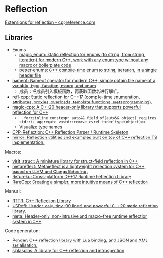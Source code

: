 # Reflection
[Extensions for reflection - cppreference.com](https://en.cppreference.com/w/cpp/experimental/reflect)

## Libraries
- Enums
  - [magic\_enum: Static reflection for enums (to string, from string, iteration) for modern C++, work with any enum type without any macro or boilerplate code](https://github.com/Neargye/magic_enum)
  - [better-enums: C++ compile-time enum to string, iteration, in a single header file](https://github.com/aantron/better-enums)
- [nameof: Nameof operator for modern C++, simply obtain the name of a variable, type, function, macro, and enum](https://github.com/Neargye/nameof)
  - 成员：把成员引入模板函数，再获取函数名进行解析。
- [refl-cpp: Static reflection for C++17 (compile-time enumeration, attributes, proxies, overloads, template functions, metaprogramming).](https://github.com/veselink1/refl-cpp)
- [magic-cpp: A C++20 header-only library that supports powerful reflection for C++](https://github.com/16bit-ykiko/magic-cpp)
  - `__forceinline constexpr auto&& field_of(auto&& object) requires std::is_aggregate_v<std::remove_cvref_t<decltype(object)>>` 
  - Visualize type names
- [CPP-Reflection: C++ Reflection Parser / Runtime Skeleton](https://github.com/AustinBrunkhorst/CPP-Reflection)
- [mirror: Reflection utilities and examples built on top of C++ reflection TS implementation.](https://github.com/matus-chochlik/mirror)

Macros:
- [visit\_struct: A miniature library for struct-field reflection in C++](https://github.com/cbeck88/visit_struct)
- [metareflect: Metareflect is a lightweight reflection system for C++, based on LLVM and Clangs libtooling.](https://github.com/Leandros/metareflect)
- [Refureku: Cross-platform C++17 Runtime Reflection Library](https://github.com/jsoysouvanh/Refureku)
- [RareCpp: Creating a simpler, more intuitive means of C++ reflection](https://github.com/TheNitesWhoSay/RareCpp)

Manual:
- [RTTR: C++ Reflection Library](https://github.com/rttrorg/rttr)
- [USRefl: Header-only, tiny (99 lines) and powerful C++20 static reflection library.](https://github.com/Ubpa/USRefl)
- [meta: Header-only, non-intrusive and macro-free runtime reflection system in C++](https://github.com/skypjack/meta)

Code generation:
- [Ponder: C++ reflection library with Lua binding, and JSON and XML serialisation.](https://github.com/billyquith/ponder)
- [siplasplas: A library for C++ reflection and introspection](https://github.com/Manu343726/siplasplas)